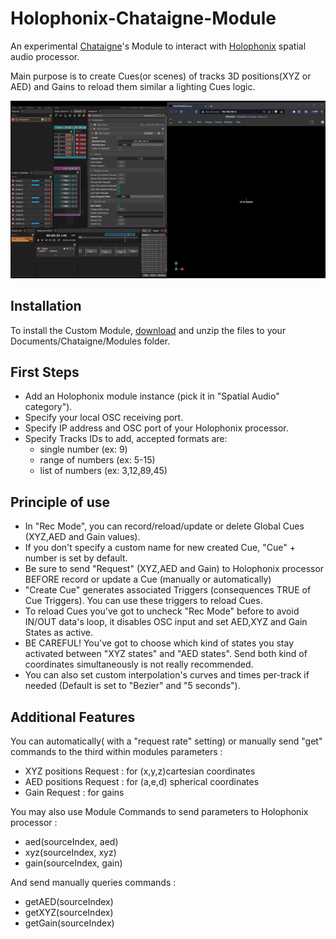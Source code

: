 # Holophonix-Chataigne-Module

An experimental [Chataigne](http://benjamin.kuperberg.fr/chataigne)'s Module to interact with [Holophonix](https://holophonix.xyz) spatial audio processor.

Main purpose is to create Cues(or scenes) of tracks 3D positions(XYZ or AED) and Gains to reload them similar a lighting Cues logic.

<p align="center">
<img src="https://github.com/dewiweb/Holophonix-chataigne-module/blob/main/example/example.gif">
</p>

## Installation

To install the Custom Module, [download](https://github.com/dewiweb/Holophonix-chataigne-module/archive/refs/heads/main.zip) and unzip the files to your Documents/Chataigne/Modules folder.

## First Steps

- Add an Holophonix module instance (pick it in "Spatial Audio" category").
- Specify your local OSC receiving port.
- Specify IP address and OSC port of your Holophonix processor.
- Specify Tracks IDs to add, accepted formats are:
  - single number (ex: 9)
  - range of numbers (ex: 5-15)
  - list of numbers (ex: 3,12,89,45)

## Principle of use

- In "Rec Mode", you can record/reload/update or delete Global Cues (XYZ,AED and Gain values).
- If you don't specify a custom name for new created Cue, "Cue" + number is set by default.
- Be sure to send "Request" (XYZ,AED and Gain) to Holophonix processor BEFORE record or update a Cue (manually or automatically)
- "Create Cue" generates associated Triggers (consequences TRUE of Cue Triggers). You can use these triggers to reload Cues.
- To reload Cues you've got to uncheck "Rec Mode" before to avoid IN/OUT data's loop, it disables OSC input and set AED,XYZ and Gain States as active.
- BE CAREFUL! You've got to choose which kind of states you stay activated between "XYZ states" and "AED states". Send both kind of coordinates simultaneously is not really recommended.
- You can also set custom interpolation's curves and times per-track if needed (Default is set to "Bezier" and "5 seconds").

## Additional Features

You can automatically( with a "request rate" setting) or manually send "get" commands to the third within modules parameters :

- XYZ positions Request : for (x,y,z)cartesian coordinates
- AED positions Request : for (a,e,d) spherical coordinates
- Gain Request : for gains

You may also use Module Commands to send parameters to Holophonix processor :

- aed(sourceIndex, aed)
- xyz(sourceIndex, xyz)
- gain(sourceIndex, gain)

And send manually queries commands :

- getAED(sourceIndex)
- getXYZ(sourceIndex)
- getGain(sourceIndex)
